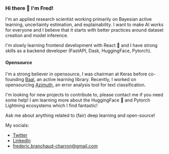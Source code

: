 ### Hi there 👋 I'm Fred!

I'm an applied research scientist working primarily on Bayesian active learning, uncertainty estimation, and explainability. I want to make AI works for everyone and I believe that it starts with better practices around dataset creation and model inference. 

I'm slowly learning frontend development with React 🚀 and I have strong skills as a backend developer (FastAPI, Dask, HuggingFace, Pytorch).

#### Opensource

I'm a strong believer in opensource, I was chairman at Keras before co-founding [Baal](https://github.com/baal-org/baal), an active learning library. Recently, I worked on opensourcing [Azimuth](https://github.com/ServiceNow/azimuth), an error analysis tool for text classification.

I'm looking for new projects to contribute to, please contact me if you need some help!
I am learning more about the HuggingFace 🤗 and Pytorch Lightning ecosystems which I find fantastic! 

Ask me about anything related to (fair) deep learning and open-source!

My socials:
- [Twitter](https://twitter.com/fbranchaud1)
- [LinkedIn](https://www.linkedin.com/in/fr%C3%A9d%C3%A9ric-branchaud-charron-5387b8ba/)
- frederic.branchaud-charron@gmail.com

